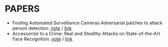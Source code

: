 # PAPERS

- Fooling Automated Survelliance Cameras  Adversarial patches to attack person detection. [note](./Fooling-YOLOv2.md)  / [link](https://arxiv.org/pdf/1904.08653.pdf)
- Accessorize to a Crime: Real and Stealthy Attacks on
State-of-the-Art Face Recognition. [note](./Attack_on_face_detection.md) / [link](https://www.cs.cmu.edu/~sbhagava/papers/face-rec-ccs16.pdf)
